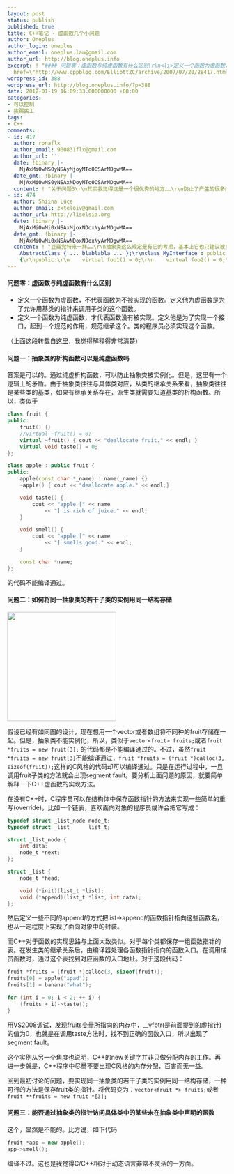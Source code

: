 ```yaml
---
layout: post
status: publish
published: true
title: C++笔记 - 虚函数几个小问题
author: Oneplus
author_login: oneplus
author_email: oneplus.lau@gmail.com
author_url: http://blog.oneplus.info
excerpt: ! "#### 问题零：虚函数与纯虚函数有什么区别\r\n<li>定义一个函数为虚函数，不代表函数为不被实现的函数。定义他为虚函数是为了允许用基类的指针来调用子类的这个函数。</li>\r\n<li>定义一个函数为纯虚函数，才代表函数没有被实现。定义他是为了实现一个接口，起到一个规范的作用，规范继承这个。类的程序员必须实现这个函数。</li>\r\n（上面这段转载自<a
  href=\"http://www.cppblog.com/ElliottZC/archive/2007/07/20/28417.html\">这里</a>，我觉得解释得非常清楚）\r\n\r\n"
wordpress_id: 388
wordpress_url: http://blog.oneplus.info/?p=388
date: 2012-01-19 16:09:33.000000000 +08:00
categories:
- 可以控制
- 挨踢民工
tags:
- C++
comments:
- id: 417
  author: ronaflx
  author_email: 900831flx@gmail.com
  author_url: ''
  date: !binary |-
    MjAxMi0wMS0yNSAyMjoyMTo0OSArMDgwMA==
  date_gmt: !binary |-
    MjAxMi0wMS0yNSAxNDoyMTo0OSArMDgwMA==
  content: ! "关于问题3\r\n其实我觉得这是一个很优秀的地方……\r\n防止了产生的很多问题，当然反面就是不灵活.\r\n我个人比较赞成这样的代码给出编译错误"
- id: 474
  author: Shiina Luce
  author_email: zxteloiv@gmail.com
  author_url: http://liselsia.org
  date: !binary |-
    MjAxMi0wMi0xNSAxMjoxNDoxNyArMDgwMA==
  date_gmt: !binary |-
    MjAxMi0wMi0xNSAwNDoxNDoxNyArMDgwMA==
  content: ! "豆瓣党特来一拜……\r\n抽象类这么规定是有它的考虑，基本上它也只建议被当作java的接口的类似东西来用。即使抽象类中有实现的东西，也不推荐放到抽象类里（而放到它的基类中去）：\r\nclass
    AbstractClass { ... blablabla ... };\r\nclass MyInterface : public AbstractClass
    {\r\npublic:\r\n    virtual foo1() = 0;\r\n    virtual foo2() = 0;\r\n};\r\n这样拿到你的库的人只需要include接口的头文件就行，这算是一种封装和设计的意义吧。"
---
```

#### 问题零：虚函数与纯虚函数有什么区别

* 定义一个函数为虚函数，不代表函数为不被实现的函数。定义他为虚函数是为了允许用基类的指针来调用子类的这个函数。
* 定义一个函数为纯虚函数，才代表函数没有被实现。定义他是为了实现一个接口，起到一个规范的作用，规范继承这个。类的程序员必须实现这个函数。

（上面这段转载自<a href="http://www.cppblog.com/ElliottZC/archive/2007/07/20/28417.html">这里</a>，我觉得解释得非常清楚）

#### 问题一：抽象类的析构函数可以是纯虚函数吗

答案是可以的。通过纯虚析构函数，可以防止抽象类被实例化。但是，这里有一个逻辑上的矛盾。由于抽象类往往与具体类对应，从类的继承关系来看，抽象类往往是某些类的基类，如果有继承关系存在，派生类就需要知道基类的析构函数。所以，类似于

~~~cpp
class fruit {
public:
    fruit() {}
    //virtual ~fruit() = 0;
    virtual ~fruit() { cout << "deallocate fruit." << endl; }
    virtual void taste() = 0;
};

class apple : public fruit {
public:
    apple(const char *_name) : name(_name) {}
    ~apple() { cout << "deallocate apple." << endl;}

    void taste() {
        cout << "apple [" << name
            << "] is rich of juice." << endl;
    }

    void smell() {
        cout << "apple [" << name
            << "] smells good." << endl;
    }

    const char *name;
};
~~~

的代码不能编译通过。

#### 问题二：如何将同一抽象类的若干子类的实例用同一结构存储

<img height="250" src="http://blog.oneplus.info/wp-content/uploads/2012/01/g1.png">

假设已经有如同图的设计，现在想用一个vector或者数组将不同种的fruit存储在一起。但是，抽象类不能实例化，所以，类似于`vector<fruit> fruits;`或者`fruit *fruits = new fruit[3];`
的代码都是不能编译通过的。不过，虽然`fruit *fruits = new fruit[3]`不能编译通过，`fruit *fruits = (fruit *)calloc(3, sizeof(fruit));`这样的C风格的代码却可以编译通过。只是在运行过程中，一旦调用fruit子类的方法就会出现segment fault。要分析上面问题的原因，就要简单解释一下C++虚函数的实现方法。

在没有C++时，C程序员可以在结构体中保存函数指针的方法来实现一些简单的重写(override)，比如一个链表，喜欢面向对象的程序员或许会把它写成：

~~~c
typedef struct _list_node node_t;
typedef struct _list      list_t;

struct _list_node {
    int data;
    node_t *next;
};

struct _list {
    node_t *head;

    void (*init)(list_t *list);
    void (*append)(list_t *list, int data);
};
~~~

然后定义一些不同的append的方式把list->append的函数指针指向这些函数名，也从一定程度上实现了面向对象中的封装。

而C++对于函数的实现思路与上面大致类似。对于每个类都保存一组函数指针的表。在发生类的继承关系后，由编译器处理各函数指针指向的函数入口。在调用成员函数时，通过这个表找到对应函数的入口地址。对于这段代码：

~~~cpp
fruit *fruits = (fruit *)calloc(3, sizeof(fruit));
fruits[0] = apple("ipad");
fruits[1] = banana("what");

for (int i = 0; i < 2; ++ i) {
    (fruits + i)->taste();
}
~~~

用VS2008调试，发现fruits变量所指向的内存中，__vfptr(是前面提到的虚指针)的值为0，也就是在调用taste方法时，找不到正确的函数入口，所以出现了segment fault。

这个实例从另一个角度也说明，C++的new关键字并非只做分配内存的工作。再进一步就是，C++程序中尽量不要出现C风格的内存分配，百害而无一益。

回到最初讨论的问题，要实现同一抽象类的若干子类的实例用同一结构存储，一种可行的方法是保存fruit类的指针。将代码变为：`vector<fruit *> fruits;`或者`fruit **fruits = new fruit *[3];`

#### 问题三：能否通过抽象类的指针访问具体类中的某些未在抽象类中声明的函数

这个，显然是不能的。比方说，如下代码

~~~cpp
fruit *app = new apple();
app->smell();
~~~

编译不过。这也是我觉得C/C++相对于动态语言非常不灵活的一方面。
